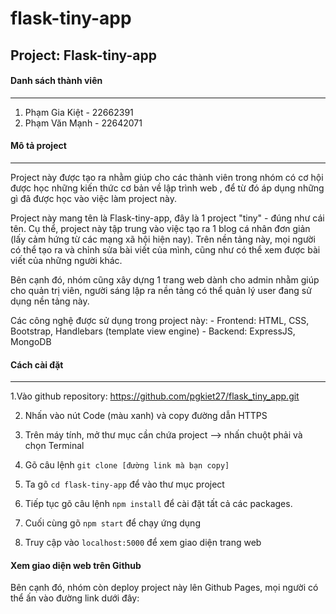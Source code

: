 # flask-tiny-app
## Project: Flask-tiny-app

#### Danh sách thành viên
---
1. Phạm Gia Kiệt - 22662391
2. Phạm Văn Mạnh - 22642071

#### Mô tả project
---

Project này được tạo ra nhằm giúp cho các thành viên trong nhóm có cơ hội được học những kiến thức cơ bản về lập trình web , để từ đó áp dụng những gì đã được học vào việc làm project này.

Project này mang tên là Flask-tiny-app, đây là 1 project "tiny" - đúng như cái tên. Cụ thể, project này tập trung vào việc tạo ra 1 blog cá nhân đơn giản (lấy cảm hứng từ các mạng xã hội hiện nay). Trên nền tảng này, mọi người có thể tạo ra và chỉnh sửa bài viết của mình, cũng như có thể xem được bài viết của những người khác.

Bên cạnh đó, nhóm cũng xây dựng 1 trang web dành cho admin nhằm giúp cho quản trị viên, người sáng lập ra nền tảng có thể quản lý user đang sử dụng nền tảng này.

Các công nghệ được sử dụng trong project này:
    - Frontend: HTML, CSS, Bootstrap, Handlebars (template view engine)
    - Backend: ExpressJS, MongoDB

#### Cách cài đặt 
---


1.Vào github repository: https://github.com/pgkiet27/flask_tiny_app.git

2. Nhấn vào nút Code (màu xanh) và copy đường dẫn HTTPS

3. Trên máy tính, mở thư mục cần chứa project --> nhấn chuột phải và chọn Terminal

4. Gõ câu lệnh `git clone [đường link mà bạn copy]`

5. Ta gõ `cd flask-tiny-app` để vào thư mục project

6. Tiếp tục gõ câu lệnh `npm install` để cài đặt tất cả các packages.

7. Cuối cùng gõ `npm start` để chạy ứng dụng

8. Truy cập vào `localhost:5000` để xem giao diện trang web


#### Xem giao diện web trên Github

Bên cạnh đó, nhóm còn deploy project này lên Github Pages, mọi người có thể ấn vào đường link dưới đây:
